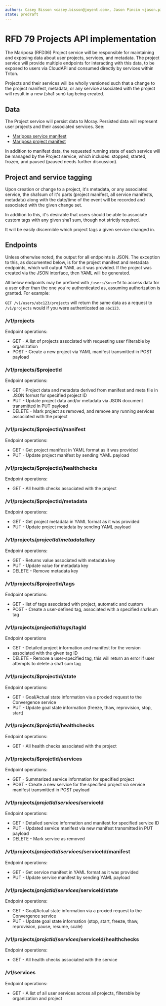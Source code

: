 ```yaml
---
authors: Casey Bisson <casey.bisson@joyent.com>, Jason Pincin <jason.pincin@joyent.com>
state: predraft
---
```


# RFD 79 Projects API implementation

The Mariposa (RFD36) Project service will be responsible for maintaining and exposing data about user projects, services, and metadata. The project service will provide multiple endpoints for interacting with this data, to be exposed to users via CloudAPI and consumed directly by services within Triton.

Projects and their services will be wholly versioned such that a change to the project manifest, metadata, or any service associated with the project will result in a new (sha1 sum) tag being created. 

## Data

The Project service will persist data to Moray. Persisted data will represent user projects and their associated services. See:

* [Mariposa service manifest](https://github.com/joyent/rfd/blob/master/rfd/0036/service-manifest.md)
* [Mariposa project manifest](https://github.com/joyent/rfd/blob/master/rfd/0036/project-manifest.md)

In addition to manifest data, the requested running state of each service will be managed by the Project service, which includes: stopped, started, frozen, and paused (paused needs further discussion).

## Project and service tagging

Upon creation or change to a project, it's metadata, or any associated service, the sha1sum of it's parts (project manifest, all service manifests, metadata) along with the date/time of the event will be recorded and associated with the given change set.

In addition to this, it's desirable that users should be able to associate custom tags with any given sha1 sum, though not strictly required. 

It will be easily discernible which project tags a given service changed in. 

## Endpoints

Unless otherwise noted, the output for all endpoints is JSON. The exception to this, as documented below, is for the project manifest and metadata endpoints, which will output YAML as it was provided. If the project was created via the JSON interface, then YAML will be generated. 

All below endpoints may be prefixed with `/users/$userId` to access data for a user other than the one you're authenticated as, assuming authorization is granted. For example:

`GET /v1/users/abc123/projects` will return the same data as a request to `/v1/projects` would if you were authenticated as `abc123`. 

### /v1/projects

Endpoint operations:

* GET - A list of projects associated with requesting user filterable by organization
* POST - Create a new project via YAML manifest transmitted in POST payload

### /v1/projects/$projectId

Endpoint operations:

* GET - Project data and metadata derived from manifest and meta file in JSON format for specified project ID
* PUT - Update project data and/or metadata via JSON document transmitted in PUT payload
* DELETE - Mark project as removed, and remove any running services associated with the project

### /v1/projects/$projectId/manifest

Endpoint operations:

* GET - Get project manifest in YAML format as it was provided
* PUT - Update project manifest by sending YAML payload

### /v1/projects/$projectId/healthchecks

Endpoint operations:

* GET - All health checks associated with the project

### /v1/projects/$projectId/metadata

Endpoint operations:

* GET - Get project metadata in YAML format as it was provided
* PUT - Update project metadata by sending YAML payload

### /v1/projects/$projectId/metadata/$key

Endpoint operations:

* GET - Returns value associated with metadata key
* PUT - Update value for metadata key
* DELETE - Remove metadata key

### /v1/projects/$projectId/tags

Endpoint operations:

* GET - list of tags associated with project, automatic and custom
* POST - Create a user-defined tag, associated with a specified sha1sum tag

### /v1/projects/$projectId/tags/$tagId

Endpoint operations

* GET - Detailed project information and manifest for the version associated with the given tag ID
* DELETE - Remove a user-specified tag, this will return an error if user attempts to delete a sha1 sum tag

### /v1/projects/$projectId/state

Endpoint operations:

* GET - Goal/Actual state information via a proxied request to the Convergence service
* PUT - Update goal state information (freeze, thaw, reprovision, stop, start)

### /v1/projects/$projctId/healthchecks

Endpoint operations:

* GET - All health checks associated with the project

### /v1/projects/$projctId/services

Endpoint operations:

* GET - Summarized service information for specified project
* POST - Create a new service for the specified project via service manifest transmitted in POST payload

### /v1/projects/$projctId/services/$serviceId

Endpoint operations:

* GET - Detailed service information and manifest for specified service ID
* PUT - Updated service manifest via new manifest transmitted in PUT payload
* DELETE - Mark service as removed

### /v1/projects/$projectId/services/$serviceId/manifest

Endpoint operations:

* GET - Get service manifest in YAML format as it was provided
* PUT - Update service manifest by sending YAML payload

### /v1/projects/$projctId/services/$serviceId/state

Endpoint operations:

* GET - Goal/Actual state information via a proxied request to the Convergence service
* PUT - Update goal state information (stop, start, freeze, thaw, reprovision, pause, resume, scale)

### /v1/projects/$projctId/services/$serviceId/healthchecks

Endpoint operations:

* GET - All health checks associated with the service

### /v1/services

Endpoint operations:

* GET - A list of all user services across all projects, filterable by organization and project
